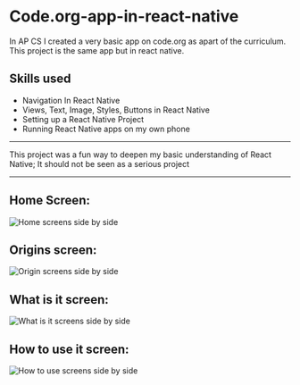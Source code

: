 # Code.org-app-in-react-native
In AP CS I created a very basic app on code.org as apart of the curriculum. This project is the same app but in react native.

## Skills used
* Navigation In React Native
* Views, Text, Image, Styles, Buttons in React Native
* Setting up a React Native Project
* Running React Native apps on my own phone
___

This project was a fun way to deepen my basic understanding of React Native;
It should not be seen as a serious project

___

## Home Screen:
![Home screens side by side](https://user-images.githubusercontent.com/67520166/152696730-5d9d0f58-4ee1-466b-a3a1-917813264b0f.png)
## Origins screen:
![Origin screens side by side](https://user-images.githubusercontent.com/67520166/152694792-b04c0ddd-05d7-4d7b-b27f-3ec3e0f3d1c5.png)
## What is it screen:
![What is it screens side by side](https://user-images.githubusercontent.com/67520166/152694814-5ad3ead7-f76b-4a10-8067-0177763e63da.png)
## How to use it screen:
![How to use screens side by side](https://user-images.githubusercontent.com/67520166/152694824-0311ef11-3a57-4df6-bfa9-d842c1d84158.png)
